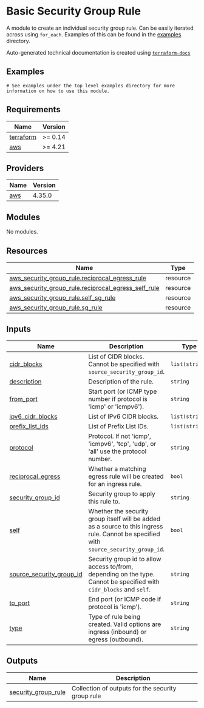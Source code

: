 # Basic Security Group Rule

A module to create an individual security group rule. Can be easily iterated across using `for_each`. Examples of this can be found in the [examples](../../examples) directory.
<!-- BEGINNING OF PRE-COMMIT-TERRAFORM DOCS HOOK -->

Auto-generated technical documentation is created using [`terraform-docs`](https://terraform-docs.io/)

## Examples

```hcl
# See examples under the top level examples directory for more information on how to use this module.
```

## Requirements

| Name | Version |
|------|---------|
| <a name="requirement_terraform"></a> [terraform](#requirement\_terraform) | >= 0.14 |
| <a name="requirement_aws"></a> [aws](#requirement\_aws) | >= 4.21 |

## Providers

| Name | Version |
|------|---------|
| <a name="provider_aws"></a> [aws](#provider\_aws) | 4.35.0 |

## Modules

No modules.

## Resources

| Name | Type |
|------|------|
| [aws_security_group_rule.reciprocal_egress_rule](https://registry.terraform.io/providers/hashicorp/aws/latest/docs/resources/security_group_rule) | resource |
| [aws_security_group_rule.reciprocal_egress_self_rule](https://registry.terraform.io/providers/hashicorp/aws/latest/docs/resources/security_group_rule) | resource |
| [aws_security_group_rule.self_sg_rule](https://registry.terraform.io/providers/hashicorp/aws/latest/docs/resources/security_group_rule) | resource |
| [aws_security_group_rule.sg_rule](https://registry.terraform.io/providers/hashicorp/aws/latest/docs/resources/security_group_rule) | resource |

## Inputs

| Name | Description | Type | Default | Required |
|------|-------------|------|---------|:--------:|
| <a name="input_cidr_blocks"></a> [cidr\_blocks](#input\_cidr\_blocks) | List of CIDR blocks. Cannot be specified with `source_security_group_id`. | `list(string)` | `null` | no |
| <a name="input_description"></a> [description](#input\_description) | Description of the rule. | `string` | `null` | no |
| <a name="input_from_port"></a> [from\_port](#input\_from\_port) | Start port (or ICMP type number if protocol is 'icmp' or 'icmpv6'). | `string` | n/a | yes |
| <a name="input_ipv6_cidr_blocks"></a> [ipv6\_cidr\_blocks](#input\_ipv6\_cidr\_blocks) | List of IPv6 CIDR blocks. | `list(string)` | `null` | no |
| <a name="input_prefix_list_ids"></a> [prefix\_list\_ids](#input\_prefix\_list\_ids) | List of Prefix List IDs. | `list(string)` | `null` | no |
| <a name="input_protocol"></a> [protocol](#input\_protocol) | Protocol. If not 'icmp', 'icmpv6', 'tcp', 'udp', or 'all' use the protocol number. | `string` | n/a | yes |
| <a name="input_reciprocal_egress"></a> [reciprocal\_egress](#input\_reciprocal\_egress) | Whether a matching egress rule will be created for an ingress rule. | `bool` | `false` | no |
| <a name="input_security_group_id"></a> [security\_group\_id](#input\_security\_group\_id) | Security group to apply this rule to. | `string` | n/a | yes |
| <a name="input_self"></a> [self](#input\_self) | Whether the security group itself will be added as a source to this ingress rule. Cannot be specified with `source_security_group_id`. | `bool` | `false` | no |
| <a name="input_source_security_group_id"></a> [source\_security\_group\_id](#input\_source\_security\_group\_id) | Security group id to allow access to/from, depending on the type. Cannot be specified with `cidr_blocks` and `self`. | `string` | `null` | no |
| <a name="input_to_port"></a> [to\_port](#input\_to\_port) | End port (or ICMP code if protocol is 'icmp'). | `string` | n/a | yes |
| <a name="input_type"></a> [type](#input\_type) | Type of rule being created. Valid options are ingress (inbound) or egress (outbound). | `string` | n/a | yes |

## Outputs

| Name | Description |
|------|-------------|
| <a name="output_security_group_rule"></a> [security\_group\_rule](#output\_security\_group\_rule) | Collection of outputs for the security group rule |


<!-- END OF PRE-COMMIT-TERRAFORM DOCS HOOK -->
